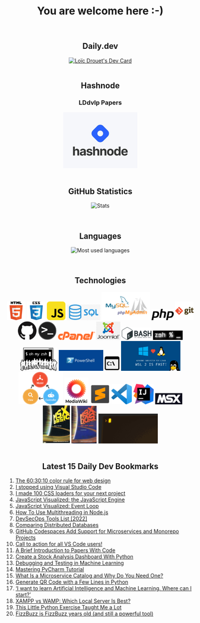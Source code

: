 <h1 align="center"> You are welcome here :-)</h1>

<br />

<div align="center">
    <h2>Daily.dev</h2>    
    <a href="https://app.daily.dev/LDdvlp">
        <img
            src="https://api.daily.dev/devcards/6a2db644d7b342d5924aa8a261fc3c97.png?r=d2h" width="400"
            alt="Loïc Drouet's Dev Card" 
        />
    </a>
</div>

<br />

<div align="center">
    <h2>Hashnode</h2>
    <h3>LDdvlp Papers</h3>
    <a href="https://lddvlp.hashnode.dev/">
        <img 
            src="/images/00-hashnode-logo.jfif" 
            width="200" alt="LDdvlp Papers" 
        />
    </a>
</div>

<br />

<div align="center">
    <h2>GitHub Statistics</h2>
    
![Stats](https://github-readme-stats.vercel.app/api?username=lddvlp&show_icons=true&theme=radical&count_private=true)

</div>

<br />

<div align="center">
    <h2>Languages</h2>

![Most used languages](https://github-readme-stats.vercel.app/api/top-langs/?username=lddvlp)

</div>

<br />

<div align="center">
    <h2>Technologies</h2>

<!-- Image #01    -->
<img alt="HTML5" width="50px" src="https://raw.githubusercontent.com/github/explore/80688e429a7d4ef2fca1e82350fe8e3517d3494d/topics/html/html.png" />

<!-- Image #02    -->
<img alt="CSS3" width="50px" src="https://raw.githubusercontent.com/github/explore/80688e429a7d4ef2fca1e82350fe8e3517d3494d/topics/css/css.png" />

<!-- Image #03    -->
<img alt="JavaScript" width="50px"   src="/images/03-javascript-logo.png" />

<!-- Image #04    -->
<img alt="SQL" width="90px" src="/images/04-sql-logo.jpg" />

<!-- Image #05    -->
<img alt="phpMyAdmin-MySQL" width="130px" src="/images/05-phpmyadmin-mysql-logo.png" />

<!-- Image #06    -->
<img alt="PHP" width="60px" src="/images/06-php-logo-alt.png" />

<!-- Image #07    -->
<img alt="Git" width="50px" src="https://raw.githubusercontent.com/github/explore/80688e429a7d4ef2fca1e82350fe8e3517d3494d/topics/git/git.png" />

<!-- Image #08    -->
<img alt="GitHub" width="50px" src="https://raw.githubusercontent.com/github/explore/78df643247d429f6cc873026c0622819ad797942/topics/github/github.png" />

<!-- Image #09    -->
<img alt="Shell" width="50px" src="https://raw.githubusercontent.com/github/explore/80688e429a7d4ef2fca1e82350fe8e3517d3494d/topics/terminal/terminal.png" />

<!-- Image #10    -->
<img alt="cPanel" width="100px" src="/images/10-cpanel-logo.png" />

<!-- Image #11    -->
<img alt="Joomla!" width="65px" src="/images/11-joomla-logo.png" />

<!-- Image #12    -->
<img alt="Bash" width="80px" src="/images/12-bash-logo.png" />

<!-- Image #13    -->
<img alt="Zsh" width="80px" src="/images/13-zsh-logo.gif" />

<!-- Image #14    -->
<img alt="Oh My Zsh" width="100px" src="/images/14-oh_my_zsh-logo.png" />

<!-- Image #15    -->
<img alt="PowerShell" width="120px" src="/images/15-powershell-logo.jpg" />

<!-- Image #16    -->
<img alt="cmd" width="40px" src="/images/16-cmd-logo.png" />

<!-- Image #17    -->
<img alt="WSL2" width="160px" src="/images/17-wsl2-logo.jpg" />

<!-- Image #18    -->
<img alt="MVC" width="120px" src="/images/18-mvc-logo.jpg" />

<!-- Image #19    -->
<img alt="MediaWiki" width="65px" src="/images/19-mediawiki-logo.png" />

<!-- Image #90    -->
<img alt="Sublime Text" width="55px" src="/images/90-sublime_text-logo.png" />

<!-- Image #91    -->
<img alt="VS Code" width="55px" src="/images/91-vs_code-logo.png" />

<!-- Image #92    -->
<img alt="IntelliJ IDEA" width="55px" src="/images/92-intellij_idea.png" />

<!-- Image #95   -->
<img alt="MSX" width="73px" src="/images/95-msx-logo.png" />

<!-- Image #96    -->
<img alt="MSX-BASIC" width="73px" src="/images/96-msx_ basic-logo.jfif" />

<!-- Image #97    -->
<img alt="MSX-DOS" width="69px" src="/images/97-msx_dos-logo.jpg" />

<!-- Image #99    -->
<img alt="Amber Terminal" width="160px" src="/images/98-amber_terminal.gif" />

</div>

<br />

<div align="center">
    <h2>Latest 15 Daily Dev Bookmarks</h2>
</div>

<!-- daily.dev BOOKMARKS:START -->
1. [The 60:30:10 color rule for web design](https://app.daily.dev/posts/Rr7L2Tb3h?utm_source=rss&utm_medium=bookmarks&utm_campaign=Yaq6rDv_C)
2. [I stopped using Visual Studio Code](https://app.daily.dev/posts/Foc6hgmMn?utm_source=rss&utm_medium=bookmarks&utm_campaign=Yaq6rDv_C)
3. [I made 100 CSS loaders for your next project](https://app.daily.dev/posts/UhGZKxRMh?utm_source=rss&utm_medium=bookmarks&utm_campaign=Yaq6rDv_C)
4. [JavaScript Visualized: the JavaScript Engine](https://app.daily.dev/posts/fEv6JY-EO?utm_source=rss&utm_medium=bookmarks&utm_campaign=Yaq6rDv_C)
5. [JavaScript Visualized: Event Loop](https://app.daily.dev/posts/K_rDPAzu9?utm_source=rss&utm_medium=bookmarks&utm_campaign=Yaq6rDv_C)
6. [How To Use Multithreading in Node.js](https://app.daily.dev/posts/MIWI0Gr8Y?utm_source=rss&utm_medium=bookmarks&utm_campaign=Yaq6rDv_C)
7. [DevSecOps Tools List [2022]](https://app.daily.dev/posts/_eMcr_Stk?utm_source=rss&utm_medium=bookmarks&utm_campaign=Yaq6rDv_C)
8. [Comparing Distributed Databases](https://app.daily.dev/posts/U_gx8SFjN?utm_source=rss&utm_medium=bookmarks&utm_campaign=Yaq6rDv_C)
9. [GitHub Codespaces Add Support for Microservices and Monorepo Projects](https://app.daily.dev/posts/5y1L4Fun_?utm_source=rss&utm_medium=bookmarks&utm_campaign=Yaq6rDv_C)
10. [Call to action for all VS Code users!](https://app.daily.dev/posts/n7MOwVdTE?utm_source=rss&utm_medium=bookmarks&utm_campaign=Yaq6rDv_C)
11. [A Brief Introduction to Papers With Code](https://app.daily.dev/posts/zyOr7vAI1?utm_source=rss&utm_medium=bookmarks&utm_campaign=Yaq6rDv_C)
12. [Create a Stock Analysis Dashboard With Python](https://app.daily.dev/posts/dpfEe5SZz?utm_source=rss&utm_medium=bookmarks&utm_campaign=Yaq6rDv_C)
13. [Debugging and Testing in Machine Learning](https://app.daily.dev/posts/V4zNZiA10?utm_source=rss&utm_medium=bookmarks&utm_campaign=Yaq6rDv_C)
14. [Mastering PyCharm Tutorial](https://app.daily.dev/posts/5PqUwAJsI?utm_source=rss&utm_medium=bookmarks&utm_campaign=Yaq6rDv_C)
15. [What Is a Microservice Catalog and Why Do You Need One?](https://app.daily.dev/posts/CoOBuhanc?utm_source=rss&utm_medium=bookmarks&utm_campaign=Yaq6rDv_C)
16. [Generate QR Code with a Few Lines in Python](https://app.daily.dev/posts/mTRC5wD3Z?utm_source=rss&utm_medium=bookmarks&utm_campaign=Yaq6rDv_C)
17. [‘I want to learn Artificial Intelligence and Machine Learning. Where can I start?’](https://app.daily.dev/posts/249d8397d6fbf8de4a1c4ca4d5c62ddf?utm_source=rss&utm_medium=bookmarks&utm_campaign=Yaq6rDv_C)
18. [XAMPP vs WAMP: Which Local Server Is Best?](https://app.daily.dev/posts/XybKK1-eh?utm_source=rss&utm_medium=bookmarks&utm_campaign=Yaq6rDv_C)
19. [This Little Python Exercise Taught Me a Lot](https://app.daily.dev/posts/8L1LJtVl0?utm_source=rss&utm_medium=bookmarks&utm_campaign=Yaq6rDv_C)
20. [FizzBuzz is FizzBuzz years old &lpar;and still a powerful tool&rpar;](https://app.daily.dev/posts/Q74uS8aYG?utm_source=rss&utm_medium=bookmarks&utm_campaign=Yaq6rDv_C)

<!-- daily.dev BOOKMARKS:END -->
